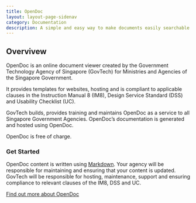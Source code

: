 ```yaml
---
title: OpenDoc
layout: layout-page-sidenav
category: Documentation
description: A simple and easy way to make documents easily searchable and available to the public
---
```


## Overvivew

OpenDoc is an online document viewer created by the Government Technology Agency of Singapore (GovTech) for Ministries and Agencies of the Singapore Government.

It provides templates for websites, hosting and is compliant to applicable clauses in the Instruction Manual 8 (IM8), Design Service Standard (DSS) and Usability Checklist (UC).

GovTech builds, provides training and maintains OpenDoc as a service to all Singapore Government Agencies. OpenDoc’s documentation is generated and hosted using OpenDoc.

OpenDoc is free of charge.

### Get Started

OpenDoc content is written using [Markdown](https://en.wikipedia.org/wiki/Markdown). Your agency will be responsible for maintaining and ensuring that your content is updated. GovTech will be responsible for hosting, maintenance, support and ensuring compliance to relevant clauses of the IM8, DSS and UC.

[Find out more about OpenDoc](https://opendoc.sg/)
